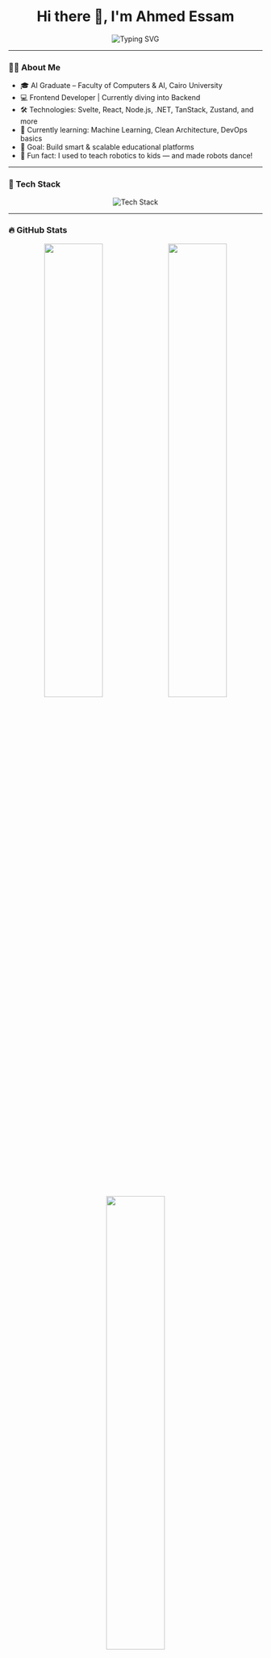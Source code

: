 <h1 align="center">Hi there 👋, I'm Ahmed Essam</h1>

<p align="center">
  <img src="https://readme-typing-svg.demolab.com?font=Fira+Code&size=22&duration=3000&pause=1000&color=00C2CB&center=true&vCenter=true&width=435&lines=Frontend+Developer+%F0%9F%9A%80;AI+Graduate+%F0%9F%A7%A0;Lifelong+Learner+%F0%9F%93%9A;Open+Source+Enthusiast+%E2%9D%A4%EF%B8%8F" alt="Typing SVG" />
</p>

---

### 🙋‍♂️ About Me

- 🎓 AI Graduate – Faculty of Computers & AI, Cairo University  
- 💻 Frontend Developer | Currently diving into Backend  
- 🛠️ Technologies: Svelte, React, Node.js, .NET, TanStack, Zustand, and more  
- 🌱 Currently learning: Machine Learning, Clean Architecture, DevOps basics  
- 🎯 Goal: Build smart & scalable educational platforms  
- 🎲 Fun fact: I used to teach robotics to kids — and made robots dance!

---

### 🧰 Tech Stack

<p align="center">
  <img src="https://skillicons.dev/icons?i=js,ts,react,nextjs,svelte,nodejs,nestjs,tailwind,storybook,jest,html,css,git,github,vscode&perline=8" alt="Tech Stack" />
</p>

---

### 🔥 GitHub Stats

<p align="center">
  <img src="https://github-readme-stats.vercel.app/api?username=Ahmedesam2002&show_icons=true&theme=radical" width="48%" />
  <img src="https://github-readme-streak-stats.herokuapp.com/?user=Ahmedesam2002&theme=radical" width="48%" />
</p>

<p align="center">
  <img src="https://github-readme-stats.vercel.app/api/top-langs/?username=Ahmedesam2002&layout=compact&theme=radical" width="48%" />
</p>

---

### 📫 Let's Connect

<p align="center">
  <a href="https://linkedin.com/in/ahmed-esam-204377240"><img src="https://img.shields.io/badge/LinkedIn-blue?style=for-the-badge&logo=linkedin" /></a>
  <a href="mailto:ahmed.essam.m.dev@gmail.com"><img src="https://img.shields.io/badge/Email-D14836?style=for-the-badge&logo=gmail&logoColor=white" /></a>
  <a href="https://ahmedessam.vercel.app"><img src="https://img.shields.io/badge/Portfolio-000?style=for-the-badge&logo=vercel&logoColor=white" /></a>
  <a href="https://github.com/Ahmedesam2002"><img src="https://img.shields.io/badge/GitHub-181717?style=for-the-badge&logo=github&logoColor=white" /></a>
</p>

---

<p align="center">
  Made with ❤️ by <b>Ahmed Essam</b>
</p>
